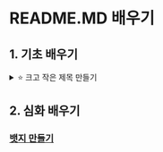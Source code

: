 # README.MD 배우기


## 1. 기초 배우기

<details><summary>⭐ 크고 작은 제목 만들기</summary>


## 아래와 같은 제목 만들기!

![image](https://github.com/grape82/Learn-readme/assets/125660638/91ec80f3-048b-492e-8324-aa5b605d433f)

```
# 제목1
## 제목2
### 제목3
#### 제목4
##### 제목5
###### 제목6
```

</details>

## 2. 심화 배우기

### [뱃지 만들기](https://github.com/grape82/Learn-readme/blob/main/make/badge.md)
